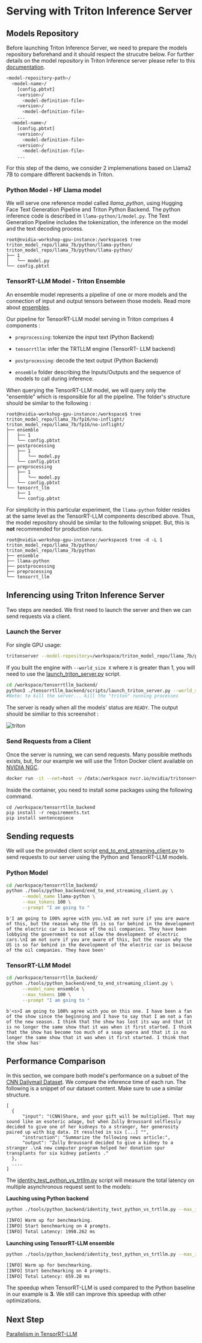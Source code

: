 # Serving with Triton Inference Server

## Models Repository 
Before launching Triton Inference Server, we need to prepare the models repository beforehand and it should respect the strucutre below. For further details on the model repository in Triton Inference server please refer to this [documentation](https://docs.nvidia.com/deeplearning/triton-inference-server/user-guide/docs/user_guide/model_repository.html).
```bash
<model-repository-path>/
  <model-name>/
    [config.pbtxt]
    <version>/
      <model-definition-file>
    <version>/
      <model-definition-file>
    ...
  <model-name>/
    [config.pbtxt]
    <version>/
      <model-definition-file>
    <version>/
      <model-definition-file>
    ...
```

For this step of the demo, we consider 2 implemenations based on Llama2 7B to compare different backends in Triton.  
### Python Model - HF Llama model 
We will serve one reference model called *llama_python*, using Hugging Face Text Generation Pipeline and Triton Python Backend.
The python inference code is described in `llama-python/1/model.py`. 
The Text Generation Pipeline includes the tokenization, the inference on the model and the text decoding process. 


```
root@nvidia-workshop-gpu-instance:/workspace$ tree triton_model_repo/llama_7b/python/llama-python/
triton_model_repo/llama_7b/python/llama-python/
├── 1
│   └── model.py
└── config.pbtxt
```
### TensorRT-LLM Model - Triton Ensemble 
 An ensemble model represents a pipeline of one or more models and the connection of input and output tensors between those models. Read more about [ensembles](https://docs.nvidia.com/deeplearning/triton-inference-server/user-guide/docs/user_guide/architecture.html#ensemble-models).

Our pipeline for TensorRT-LLM model serving in Triton comprises 4 components :

- `preprocessing`: tokenize the input text (Python Backend)

- `tensorrtllm`: infer the TRTLLM engine (TensorRT- LLM backend)

- `postprocessing`: decode the text output (Python Backend) 

- `ensemble` folder describing the Inputs/Outputs and the sequence of models to call during inference. 

When querying the TensorRT-LLM model, we will query only the "ensemble" which is responsible for all the pipeline. The folder's structure should be similar to the following :

```
root@nvidia-workshop-gpu-instance:/workspace$ tree triton_model_repo/llama_7b/fp16/no-inflight/
triton_model_repo/llama_7b/fp16/no-inflight/
├── ensemble
│   ├── 1
│   └── config.pbtxt
├── postprocessing
│   ├── 1
│   │   └── model.py
│   └── config.pbtxt
├── preprocessing
│   ├── 1
│   │   └── model.py
│   └── config.pbtxt
└── tensorrt_llm
    ├── 1
    └── config.pbtxt
```
For simplicity in this particular experiment, the `llama-python` folder resides at the same level as the TensorRT-LLM components described above. Thus, the model repository should be similar to the following snippet. But, this is **not** recommended for production runs. 
```
root@nvidia-workshop-gpu-instance:/workspace$ tree -d -L 1 triton_model_repo/llama_7b/python/
triton_model_repo/llama_7b/python
├── ensemble
├── llama-python
├── postprocessing
├── preprocessing
└── tensorrt_llm
```

## Inferencing using Triton Inference Server

Two steps are needed. We first need to launch the server and then we can send requests via a client.

### Launch the Server
For single GPU usage: 
```bash
tritonserver --model-repository=/workspace/triton_model_repo/llama_7b/python
```

If you built the engine with `--world_size X` where `X` is greater than 1, you will need to use the [launch_triton_server.py](https://github.com/triton-inference-server/tensorrtllm_backend/blob/release/0.5.0/scripts/launch_triton_server.py) script.

```bash
cd /workspace/tensorrtllm_backend/
python3 ./tensorrtllm_backend/scripts/launch_triton_server.py --world_size=X --model_repo=/workspace/triton_model_repo/llama_7b/python
#Note: to kill the server... kill the "triton" running processes
```
The server is ready when all the models' status are `READY`. The output should be similiar to this screenshot : 

![triton](./images/tritonserver-ready.PNG)


### Send Requests from a Client
 
Once the server is running, we can send requests. Many possible methods exists, but, for our example we will use the Triton Docker client available on [NVIDIA NGC](https://catalog.ngc.nvidia.com/orgs/nvidia/containers/tritonserver).

```bash
docker run -it --net=host -v /data:/workspace nvcr.io/nvidia/tritonserver:23.10-py3-sdk bash
```
Inside the container, you need to install some packages using the following command.
```
cd /workspace/tensorrtllm_backend
pip install -r requirements.txt
pip install sentencepiece
```

## Sending requests

We will use the provided client script [end_to_end_streaming_client.py](./scripts/end_to_end_streaming_client.py) to send requests to our server using the Python and TensorRT-LLM models.

### Python Model

```bash
cd /workspace/tensorrtllm_backend/
python ./tools/python_backend/end_to_end_streaming_client.py \
      --model_name llama-python \
      --max_tokens 100 \
      --prompt "I am going to "
```

```
b'I am going to 100% agree with you.\nI am not sure if you are aware of this, but the reason why the US is so far behind in the development of the electric car is because of the oil companies. They have been lobbying the government to not allow the development of electric cars.\nI am not sure if you are aware of this, but the reason why the US is so far behind in the development of the electric car is because of the oil companies. They have been'
```

### TensorRT-LLM Model


```bash
cd /workspace/tensorrtllm_backend/
python ./tools/python_backend/end_to_end_streaming_client.py \
      --model_name ensemble \
      --max_tokens 100 \
      --prompt "I am going to "
```

```
b'<s>I am going to 100% agree with you on this one. I have been a fan of the show since the beginning and I have to say that I am not a fan of the new season. I think that the show has lost its way and that it is no longer the same show that it was when it first started. I think that the show has become too much of a soap opera and that it is no longer the same show that it was when it first started. I think that the show has'
```

## Performance Comparison

In this section, we compare both model's performance on a subset of the [CNN Dailymail Dataset](https://huggingface.co/datasets/cnn_dailymail). We compare the inference time of each run. The following is a snippet of our dataset content. Make sure to use a similar structure.


```
[
  {
      "input": "(CNN)Share, and your gift will be multiplied. That may sound like an esoteric adage, but when Zully Broussard selflessly decided to give one of her kidneys to a stranger, her generosity paired up with big data. It resulted in six [...] "",
      "instruction": "Summarize the following news article:",
      "output": "Zully Broussard decided to give a kidney to a stranger .\nA new computer program helped her donation spur transplants for six kidney patients ."
  },
  ....
]    
```

The [identity_test_python_vs_trtllm.py](./scripts/identity_test_python_vs_trtllm.py) script will measure the total latency on multiple asynchronous request sent to the models: 

**Lauching using Python backend**
```bash
python ./tools/python_backend/identity_test_python_vs_trtllm.py --max_input_len 100 --dataset ./tools/dataset/mini_cnn_eval.json -i grpc --model_name "llama-python" -u 192.168.1.3:8001
```
```bash
[INFO] Warm up for benchmarking.
[INFO] Start benchmarking on 4 prompts.
[INFO] Total Latency: 1998.262 ms
```
**Launching using TensorRT-LLM ensemble** 
```bash
python ./tools/python_backend/identity_test_python_vs_trtllm.py --max_input_len 100 --dataset ./tools/dataset/mini_cnn_eval.json -i grpc --model_name "ensemble" -u 192.168.1.3:8001
```
```bash
[INFO] Warm up for benchmarking.
[INFO] Start benchmarking on 4 prompts.
[INFO] Total Latency: 659.28 ms
```

The speedup when TensorRT-LLM is used compared to the Python baseline in our example is **3**. We still can improve this speedup with other optimizations. 

## Next Step
[Parallelism in TensorRT-LLM](04_Parallelism.md)
